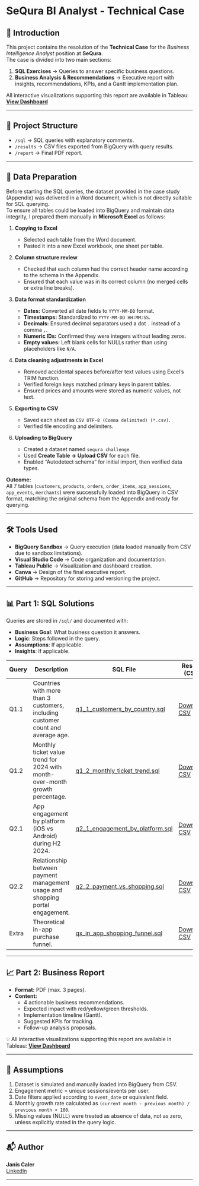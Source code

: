 # SeQura BI Analyst - Technical Case

## 📌 Introduction
This project contains the resolution of the **Technical Case** for the *Business Intelligence Analyst* position at **SeQura**.  
The case is divided into two main sections:
1. **SQL Exercises** → Queries to answer specific business questions.
2. **Business Analysis & Recommendations** → Executive report with insights, recommendations, KPIs, and a Gantt implementation plan.

All interactive visualizations supporting this report are available in Tableau: [**View Dashboard**](https://public.tableau.com/app/profile/.janiscaler93/viz/Challenge_17547380028760/Dashboard1)

---

## 📂 Project Structure
- `/sql` → SQL queries with explanatory comments.  
- `/results` → CSV files exported from BigQuery with query results.  
- `/report` → Final PDF report.  

---

## 📂 Data Preparation
Before starting the SQL queries, the dataset provided in the case study (Appendix) was delivered in a Word document, which is not directly suitable for SQL querying.  
To ensure all tables could be loaded into BigQuery and maintain data integrity, I prepared them manually in **Microsoft Excel** as follows:  

1. **Copying to Excel**  
   - Selected each table from the Word document.  
   - Pasted it into a new Excel workbook, one sheet per table.  

2. **Column structure review**  
   - Checked that each column had the correct header name according to the schema in the Appendix.  
   - Ensured that each value was in its correct column (no merged cells or extra line breaks).  

3. **Data format standardization**  
   - **Dates:** Converted all date fields to `YYYY-MM-DD` format.  
   - **Timestamps:** Standardized to `YYYY-MM-DD HH:MM:SS`.  
   - **Decimals:** Ensured decimal separators used a dot `.` instead of a comma `,`.  
   - **Numeric IDs:** Confirmed they were integers without leading zeros.  
   - **Empty values:** Left blank cells for NULLs rather than using placeholders like `N/A`.  

4. **Data cleaning adjustments in Excel**  
   - Removed accidental spaces before/after text values using Excel’s TRIM function.  
   - Verified foreign keys matched primary keys in parent tables.  
   - Ensured prices and amounts were stored as numeric values, not text.  

5. **Exporting to CSV**  
   - Saved each sheet as `CSV UTF-8 (Comma delimited) (*.csv)`.  
   - Verified file encoding and delimiters.  

6. **Uploading to BigQuery**  
   - Created a dataset named `sequra_challenge`.  
   - Used **Create Table → Upload CSV** for each file.  
   - Enabled “Autodetect schema” for initial import, then verified data types.

**Outcome:**  
All 7 tables (`customers`, `products`, `orders`, `order_items`, `app_sessions`, `app_events`, `merchants`) were successfully loaded into BigQuery in CSV format, matching the original schema from the Appendix and ready for querying.  

---

## 🛠 Tools Used
- **BigQuery Sandbox** → Query execution (data loaded manually from CSV due to sandbox limitations).
- **Visual Studio Code** → Code organization and documentation.
- **Tableau Public** → Visualization and dashboard creation.
- **Canva** → Design of the final executive report.
- **GitHub** → Repository for storing and versioning the project.

---

## 📊 Part 1: SQL Solutions

Queries are stored in `/sql/` and documented with:
- **Business Goal**: What business question it answers.
- **Logic**: Steps followed in the query.
- **Assumptions**: If applicable.
- **Insights**: If applicable.

| Query | Description | SQL File | Results (CSV) |
|-------|-------------|----------|---------------|
| Q1.1  | Countries with more than 3 customers, including customer count and average age. | [q1_1_customers_by_country.sql](./:sql/q1_1_customers_by_country.sql) | [Download CSV](./results/q1_1_customers_by_country.csv) |
| Q1.2  | Monthly ticket value trend for 2024 with month-over-month growth percentage. | [q1_2_monthly_ticket_trend.sql](./sql/q1_2_monthly_ticket_trend.sql) | [Download CSV](./results/q1_2_monthly_ticket_trend.csv) |
| Q2.1  | App engagement by platform (iOS vs Android) during H2 2024. | [q2_1_engagement_by_platform.sql](./sql/q2_1_engagement_by_platform.sql) | [Download CSV](./results/q2_1_engagement_by_platform.csv) |
| Q2.2  | Relationship between payment management usage and shopping portal engagement. | [q2_2_payment_vs_shopping.sql](./sql/q2_2_payment_vs_shopping.sql) | [Download CSV](./results/q2_2_payment_vs_portal.csv) |
| Extra | Theoretical in-app purchase funnel. | [qx_in_app_shopping_funnel.sql](./sql/qx_in_app_shopping_funnel.sql) | [Download CSV](./results/qx_in_app_shopping_funnel.csv) |


---

## 📈 Part 2: Business Report
- **Format:** PDF (max. 3 pages).  
- **Content:**  
  - 4 actionable business recommendations.  
  - Expected impact with red/yellow/green thresholds.  
  - Implementation timeline (Gantt).  
  - Suggested KPIs for tracking.  
  - Follow-up analysis proposals.  

💡 All interactive visualizations supporting this report are available in Tableau: [**View Dashboard**](https://public.tableau.com/app/profile/.janiscaler93/viz/Challenge_17547380028760/Dashboard1)

---

## 📝 Assumptions
1. Dataset is simulated and manually loaded into BigQuery from CSV.
2. Engagement metric = unique sessions/events per user.
3. Date filters applied according to `event_date` or equivalent field.
4. Monthly growth rate calculated as `(current month - previous month) / previous month × 100`.
5. Missing values (NULL) were treated as absence of data, not as zero, unless explicitly stated in the query logic.

---

## 📬 Author
**Janis Caler**  
[LinkedIn](https://www.linkedin.com/in/janis-caler-281005b9/)

---
